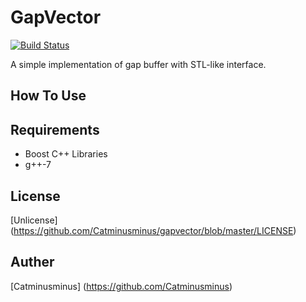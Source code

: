 # GapVector
[![Build Status](https://travis-ci.org/Catminusminus/gapvector.svg?branch=master)](https://travis-ci.org/Catminusminus/gapvector)

A simple implementation of gap buffer with STL-like interface.
## How To Use
## Requirements
- Boost C++ Libraries 
- g++-7
## License
[Unlicense] (https://github.com/Catminusminus/gapvector/blob/master/LICENSE)
## Auther
[Catminusminus] (https://github.com/Catminusminus)